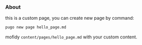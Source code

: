 ### About

this is a custom page, you can create new page by command:

```bash
pugo new page hello_page.md
```

mofidy `content/pages/hello_page.md` with your custom content.